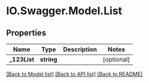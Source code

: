 # IO.Swagger.Model.List
## Properties

Name | Type | Description | Notes
------------ | ------------- | ------------- | -------------
**_123List** | **string** |  | [optional] 

[[Back to Model list]](../README.md#documentation-for-models) [[Back to API list]](../README.md#documentation-for-api-endpoints) [[Back to README]](../README.md)

